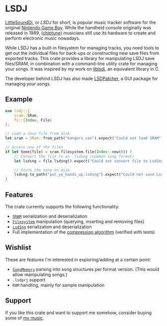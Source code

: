 # LSDJ

[LittleSoundDj](https://www.littlesounddj.com/lsd/index.php), or _LSDJ_ for short, is popular music tracker software for the original [Nintendo Game Boy](https://en.wikipedia.org/wiki/Game_Boy). While the handheld console originally was released in 1989, ([chiptune](https://en.wikipedia.org/wiki/Chiptune)) musicians still use its hardware to create and perform electronic music nowadays.

While LSDJ has a built-in filesystem for managing tracks, you need tools to get out the individual files for back-ups or constructing new save files from exported tracks. This crate provides a library for manipulating LSDJ save files/SRAM, in combination with a command-line utility crate for managing your songs. It was inspired by my work on [liblsdj](https://github.com/stijnfrishert/liblsdj), an equivalent library in C.

The developer behind LSDJ has also made [LSDPatcher](https://github.com/jkotlinski/lsdpatch), a GUI package for managing your songs.

## Example

```rust no_run
use lsdj::{
    sram::SRam,
    fs::{Index, File}
};

// Load a save file from disk
let sram = SRam::from_path("bangers.sav").expect("Could not load SRAM");

// Access one of the files
if let Some(file) = sram.filesystem.file(Index::new(0)) {
    // Convert the file to an .lsdsng (common song format)
    let lsdsng = file.lsdsng().expect("Could not convert file to LsdSng");

    // Store the song on disk
    lsdsng.to_path("put_yo_hands_up.lsdsng").expect("Could not save LsdSng");
}
```

## Features

The crate currently supports the following functionality:

- [`SRAM`](crate::sram) serialization and deserialization
- [`Filesystem`](crate::fs) manipulation (querying, inserting and removing files)
- [`LsdSng`](crate::lsdsng) serialization and deserialization
- Full implementation of the [compression algorithm](crate::serde) (verified with tests)

## Wishlist

These are features I'm interested in exploring/adding at a certain point:

- [`SongMemory`](crate::song) parsing into song structures per format version. (This would allow manipulating songs.)
- `.lsdprj` support
- `ROM` handling, mainly for sample manipulation

## Support

If you like this crate and want to support me somehow, consider buying some of [my music](https://4ntler.bandcamp.com/).
